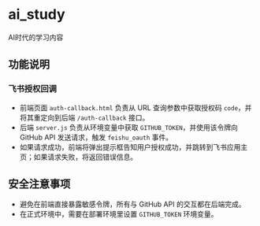 # ai_study
AI时代的学习内容

## 功能说明
### 飞书授权回调
- 前端页面 `auth-callback.html` 负责从 URL 查询参数中获取授权码 `code`，并将其重定向到后端 `/auth-callback` 接口。
- 后端 `server.js` 负责从环境变量中获取 `GITHUB_TOKEN`，并使用该令牌向 GitHub API 发送请求，触发 `feishu_oauth` 事件。
- 如果请求成功，前端将弹出提示框告知用户授权成功，并跳转到飞书应用主页；如果请求失败，将返回错误信息。

## 安全注意事项
- 避免在前端直接暴露敏感令牌，所有与 GitHub API 的交互都在后端完成。
- 在正式环境中，需要在部署环境里设置 `GITHUB_TOKEN` 环境变量。